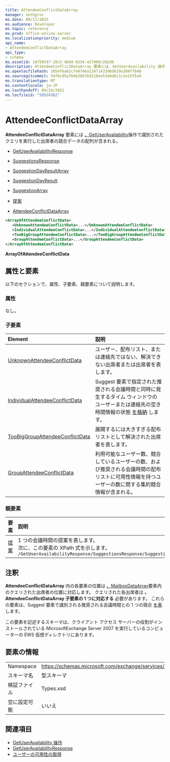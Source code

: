 ```yaml
---
title: AttendeeConflictDataArray
manager: sethgros
ms.date: 09/17/2015
ms.audience: Developer
ms.topic: reference
ms.prod: office-online-server
ms.localizationpriority: medium
api_name:
- AttendeeConflictDataArray
api_type:
- schema
ms.assetid: 1d758547-28c5-4649-8334-427480c282d6
description: AttendeeConflictDataArray 要素には、GetUserAvailability 操作で識別されたクエリを実行した出席者の競合データの配列が含まれる。
ms.openlocfilehash: 1054fba62c7e0746a13471433d6d619a304ff848
ms.sourcegitcommit: 54f6cd5a704b36b76d110ee53a6d6c1c3e15f5a9
ms.translationtype: MT
ms.contentlocale: ja-JP
ms.lasthandoff: 09/24/2021
ms.locfileid: "59524362"
---
```

# <a name="attendeeconflictdataarray"></a>AttendeeConflictDataArray

**AttendeeConflictDataArray** 要素には [、GetUserAvailability](getuseravailability-operation.md)操作で識別されたクエリを実行した出席者の競合データの配列が含まれる。
  
- [GetUserAvailabilityResponse](getuseravailabilityresponse.md)
  
- [SuggestionsResponse](suggestionsresponse.md)
  
- [SuggestionDayResultArray](suggestiondayresultarray.md)
  
- [SuggestionDayResult](suggestiondayresult.md)
  
- [SuggestionArray](suggestionarray.md)
  
- [提案](suggestion.md)
  
- [AttendeeConflictDataArray](attendeeconflictdataarray.md)
  
```xml
<ArrayOfAttendeeConflictData>
   <UnknownAttendeeConflictData>...</UnknownAttendeeConflictData>
   <IndividualAttendeeConflictData>...</IndividualAttendeeConflictData>
   <TooBigGroupAttendeeConflictData>...</TooBigGroupAttendeeConflictData>
   <GroupAttendeeConflictData>...</GroupAttendeeConflictData>
</ArrayOfAttendeeConflictData>
```

 **ArrayOfAttendeeConflictData**
## <a name="attributes-and-elements"></a>属性と要素

以下のセクションで、属性、子要素、親要素について説明します。
  
### <a name="attributes"></a>属性

なし。
  
### <a name="child-elements"></a>子要素

|**Element**|**説明**|
|:-----|:-----|
|[UnknownAttendeeConflictData](unknownattendeeconflictdata.md) <br/> |ユーザー、配布リスト、または連絡先ではない、解決できない出席者または出席者を表します。  <br/> |
|[IndividualAttendeeConflictData](individualattendeeconflictdata.md) <br/> |Suggest 要素で指定された推奨される会議時間と同時に発生するタイム ウィンドウのユーザーまたは連絡先の空き時間情報の状態 [を格納](suggestion.md) します。  <br/> |
|[TooBigGroupAttendeeConflictData](toobiggroupattendeeconflictdata.md) <br/> |展開するには大きすぎる配布リストとして解決された出席者を表します。  <br/> |
|[GroupAttendeeConflictData](groupattendeeconflictdata.md) <br/> |利用可能なユーザー数、競合しているユーザーの数、および推奨される会議時間の配布リストに可用性情報を持つユーザーの数に関する集約競合情報が含まれる。  <br/> |
   
### <a name="parent-elements"></a>親要素

|**要素**|**説明**|
|:-----|:-----|
|[提案](suggestion.md) <br/> |1 つの会議時間の提案を表します。  <br/> 次に、この要素の XPath 式を示します。  <br/>  `/GetUserAvailabilityResponse/SuggestionsResponse/SuggestionDayResultArray/SuggestionDayResult[i]/SuggestionArray/Suggestion[i]` <br/> |
   
## <a name="remarks"></a>注釈

**AttendeeConflictDataArray** 内の各要素の位置は [、MailboxDataArray](mailboxdataarray.md)要素内のクエリされた出席者の位置に対応します。 クエリされた各出席者は **、AttendeeConflictDataArray 子要素の 1 つに対応する** 必要があります。 これらの要素は、Suggest 要素で識別される推奨される会議時間との 1 つの競合 [を表](suggestion.md) します。 
  
この要素を記述するスキーマは、クライアント アクセス サーバーの役割がインストールされている MicrosoftExchange Server 2007 を実行しているコンピューターの EWS 仮想ディレクトリにあります。
  
## <a name="element-information"></a>要素の情報

|||
|:-----|:-----|
|Namespace  <br/> |https://schemas.microsoft.com/exchange/services/2006/types  <br/> |
|スキーマ名  <br/> |型スキーマ  <br/> |
|検証ファイル  <br/> |Types.xsd  <br/> |
|空に設定可能  <br/> |いいえ  <br/> |
   
## <a name="see-also"></a>関連項目

- [GetUserAvailability 操作](getuseravailability-operation.md) 
- [GetUserAvailabilityResponse](getuseravailabilityresponse.md)
- [ユーザーの可用性の取得](https://msdn.microsoft.com/library/d4133fcb-9b0f-4e6b-aadf-a389da83516a%28Office.15%29.aspx)

